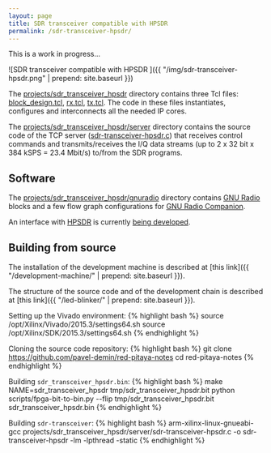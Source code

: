 ```yaml
---
layout: page
title: SDR transceiver compatible with HPSDR 
permalink: /sdr-transceiver-hpsdr/
---
```


This is a work in progress...

![SDR transceiver compatible with HPSDR ]({{ "/img/sdr-transceiver-hpsdr.png" | prepend: site.baseurl }})

The [projects/sdr_transceiver_hpsdr](https://github.com/pavel-demin/red-pitaya-notes/tree/develop/projects/sdr_transceiver_hpsdr) directory contains three Tcl files: [block_design.tcl](https://github.com/pavel-demin/red-pitaya-notes/blob/develop/projects/sdr_transceiver_hpsdr/block_design.tcl), [rx.tcl](https://github.com/pavel-demin/red-pitaya-notes/blob/develop/projects/sdr_transceiver_hpsdr/rx.tcl), [tx.tcl](https://github.com/pavel-demin/red-pitaya-notes/blob/develop/projects/sdr_transceiver_hpsdr/tx.tcl). The code in these files instantiates, configures and interconnects all the needed IP cores.

The [projects/sdr_transceiver_hpsdr/server](https://github.com/pavel-demin/red-pitaya-notes/tree/develop/projects/sdr_transceiver_hpsdr/server) directory contains the source code of the TCP server ([sdr-transceiver-hpsdr.c](https://github.com/pavel-demin/red-pitaya-notes/blob/develop/projects/sdr_transceiver_hpsdr/server/sdr-transceiver-hpsdr.c)) that receives control commands and transmits/receives the I/Q data streams (up to 2 x 32 bit x 384 kSPS = 23.4 Mbit/s) to/from the SDR programs.

Software
-----

The [projects/sdr_transceiver_hpsdr/gnuradio](https://github.com/pavel-demin/red-pitaya-notes/tree/develop/projects/sdr_transceiver_hpsdr/gnuradio) directory contains [GNU Radio](http://gnuradio.org) blocks and a few flow graph configurations for [GNU Radio Companion](http://gnuradio.org/redmine/projects/gnuradio/wiki/GNURadioCompanion).

An interface with [HPSDR](http://openhpsdr.org) is currently [being developed](https://github.com/pavel-demin/red-pitaya-notes/tree/develop/projects/sdr_transceiver_hpsdr/hpsdr).

Building from source
-----

The installation of the development machine is described at [this link]({{ "/development-machine/" | prepend: site.baseurl }}).

The structure of the source code and of the development chain is described at [this link]({{ "/led-blinker/" | prepend: site.baseurl }}).

Setting up the Vivado environment:
{% highlight bash %}
source /opt/Xilinx/Vivado/2015.3/settings64.sh
source /opt/Xilinx/SDK/2015.3/settings64.sh
{% endhighlight %}

Cloning the source code repository:
{% highlight bash %}
git clone https://github.com/pavel-demin/red-pitaya-notes
cd red-pitaya-notes
{% endhighlight %}

Building `sdr_transceiver_hpsdr.bin`:
{% highlight bash %}
make NAME=sdr_transceiver_hpsdr tmp/sdr_transceiver_hpsdr.bit
python scripts/fpga-bit-to-bin.py --flip tmp/sdr_transceiver_hpsdr.bit sdr_transceiver_hpsdr.bin
{% endhighlight %}

Building `sdr-transceiver`:
{% highlight bash %}
arm-xilinx-linux-gnueabi-gcc projects/sdr_transceiver_hpsdr/server/sdr-transceiver-hpsdr.c -o sdr-transceiver-hpsdr -lm -lpthread -static
{% endhighlight %}
